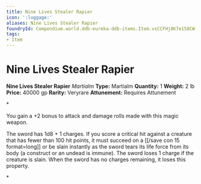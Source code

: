 ```yaml
---
title: Nine Lives Stealer Rapier
icon: ':luggage:'
aliases: Nine Lives Stealer Rapier
foundryId: Compendium.world.ddb-eureka-ddb-items.Item.vsCCFHj8K7e158CW
tags:
- Item
---
```


# Nine Lives Stealer Rapier

**Nine Lives Stealer Rapier**
_Martialm_
**Type:** Martialm
**Quantity:** 1
**Weight:** 2 lb
**Price:** 40000 gp
**Rarity:** Veryrare
**Attunement:** Requires Attunement

*<p>You gain a +2 bonus to attack and damage rolls made with this magic weapon.

The sword has 1d8 + 1 charges. If you score a critical hit against a creature that has fewer than 100 hit points, it must succeed on a [[/save con 15 format=long]] or be slain instantly as the sword tears its life force from its body (a construct or an undead is immune). The sword loses 1 charge if the creature is slain. When the sword has no charges remaining, it loses this property.</p>*